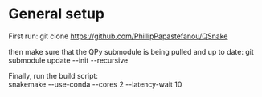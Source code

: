 # General setup

First run:
git clone https://github.com/PhillipPapastefanou/QSnake

then make sure that the QPy submodule is being pulled and up to date:
git submodule update --init --recursive

Finally, run the build script:  
snakemake --use-conda --cores 2 --latency-wait 10
